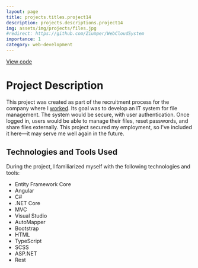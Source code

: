 ```yaml
---
layout: page
title: projects.titles.project14
description: projects.descriptions.project14
img: assets/img/projects/files.jpg
#redirect: https://github.com/Ziumper/WebCloudSystem
importance: 1
category: web-development
---
```



<div class="links">
  <a href="https://github.com/Ziumper/WebCloudSystem" class="btn btn-amber btn-sm z-depth-0" role="button">View code <i class="fa-brands fa-github"></i></a>
</div>

# Project Description

This project was created as part of the recruitment process for the company where I [worked](/cv). Its goal was to develop an IT system for file management. The system would be secure, with user authentication. Once logged in, users would be able to manage their files, reset passwords, and share files externally. This project secured my employment, so I've included it here—it may serve me well again in the future.

## Technologies and Tools Used

During the project, I familiarized myself with the following technologies and tools:

- Entity Framework Core
- Angular
- C#
- .NET Core
- MVC
- Visual Studio
- AutoMapper
- Bootstrap
- HTML
- TypeScript
- SCSS
- ASP.NET
- Rest
